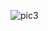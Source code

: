 ![pic3](https://user-images.githubusercontent.com/54847703/103228210-425c9e00-4941-11eb-85ee-1c493a52eb30.png)
